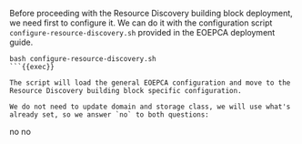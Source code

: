 Before proceeding with the Resource Discovery building block deployment, we need first to configure it. We can do it with the configuration script `configure-resource-discovery.sh` provided in the EOEPCA deployment guide.

```
bash configure-resource-discovery.sh
```{{exec}}

The script will load the general EOEPCA configuration and move to the Resource Discovery building block specific configuration.

We do not need to update domain and storage class, we will use what's already set, so we answer `no` to both questions:

```
no
no
```{{exec}}
